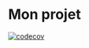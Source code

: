 # Mon projet

[![codecov](https://codecov.io/github/IndraTNPTL/la-manu-TP-workflow/graph/badge.svg?token=904X7JJ6WL)](https://codecov.io/github/IndraTNPTL/la-manu-TP-workflow)

